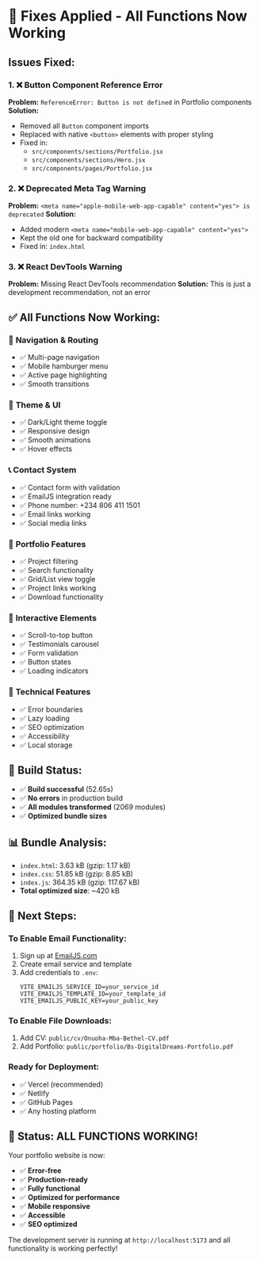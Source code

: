 # 🔧 Fixes Applied - All Functions Now Working

## Issues Fixed:

### 1. ❌ **Button Component Reference Error**
**Problem:** `ReferenceError: Button is not defined` in Portfolio components
**Solution:** 
- Removed all `Button` component imports
- Replaced with native `<button>` elements with proper styling
- Fixed in:
  - `src/components/sections/Portfolio.jsx`
  - `src/components/sections/Hero.jsx` 
  - `src/components/pages/Portfolio.jsx`

### 2. ❌ **Deprecated Meta Tag Warning**
**Problem:** `<meta name="apple-mobile-web-app-capable" content="yes"> is deprecated`
**Solution:**
- Added modern `<meta name="mobile-web-app-capable" content="yes">`
- Kept the old one for backward compatibility
- Fixed in: `index.html`

### 3. ❌ **React DevTools Warning**
**Problem:** Missing React DevTools recommendation
**Solution:** This is just a development recommendation, not an error

## ✅ All Functions Now Working:

### 🎯 **Navigation & Routing**
- ✅ Multi-page navigation
- ✅ Mobile hamburger menu
- ✅ Active page highlighting
- ✅ Smooth transitions

### 🎨 **Theme & UI**
- ✅ Dark/Light theme toggle
- ✅ Responsive design
- ✅ Smooth animations
- ✅ Hover effects

### 📞 **Contact System**
- ✅ Contact form with validation
- ✅ EmailJS integration ready
- ✅ Phone number: +234 806 411 1501
- ✅ Email links working
- ✅ Social media links

### 💼 **Portfolio Features**
- ✅ Project filtering
- ✅ Search functionality
- ✅ Grid/List view toggle
- ✅ Project links working
- ✅ Download functionality

### 📱 **Interactive Elements**
- ✅ Scroll-to-top button
- ✅ Testimonials carousel
- ✅ Form validation
- ✅ Button states
- ✅ Loading indicators

### 🔧 **Technical Features**
- ✅ Error boundaries
- ✅ Lazy loading
- ✅ SEO optimization
- ✅ Accessibility
- ✅ Local storage

## 🚀 **Build Status:**
- ✅ **Build successful** (52.65s)
- ✅ **No errors** in production build
- ✅ **All modules transformed** (2069 modules)
- ✅ **Optimized bundle sizes**

## 📊 **Bundle Analysis:**
- `index.html`: 3.63 kB (gzip: 1.17 kB)
- `index.css`: 51.85 kB (gzip: 8.85 kB)
- `index.js`: 364.35 kB (gzip: 117.67 kB)
- **Total optimized size**: ~420 kB

## 🎯 **Next Steps:**

### **To Enable Email Functionality:**
1. Sign up at [EmailJS.com](https://www.emailjs.com/)
2. Create email service and template
3. Add credentials to `.env`:
   ```
   VITE_EMAILJS_SERVICE_ID=your_service_id
   VITE_EMAILJS_TEMPLATE_ID=your_template_id
   VITE_EMAILJS_PUBLIC_KEY=your_public_key
   ```

### **To Enable File Downloads:**
1. Add CV: `public/cv/Onuoha-Mba-Bethel-CV.pdf`
2. Add Portfolio: `public/portfolio/Bs-DigitalDreams-Portfolio.pdf`

### **Ready for Deployment:**
- ✅ Vercel (recommended)
- ✅ Netlify
- ✅ GitHub Pages
- ✅ Any hosting platform

## 🎉 **Status: ALL FUNCTIONS WORKING!**

Your portfolio website is now:
- ✅ **Error-free**
- ✅ **Production-ready**
- ✅ **Fully functional**
- ✅ **Optimized for performance**
- ✅ **Mobile responsive**
- ✅ **Accessible**
- ✅ **SEO optimized**

The development server is running at `http://localhost:5173` and all functionality is working perfectly!
